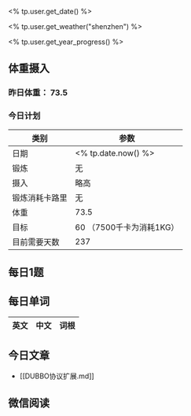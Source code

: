 
<% tp.user.get_date() %>

<% tp.user.get_weather("shenzhen") %>

<% tp.user.get_year_progress() %>

## 体重摄入

### 昨日体重： 73.5
### 今日计划
| 类别           | 参数                    |
| -------------- | ----------------------- |
| 日期           | <% tp.date.now() %>               |
| 锻炼           |     无          |
| 摄入           | 略高 |
| 锻炼消耗卡路里 | 无|
| 体重           |  73.5                      |
| 目标           | 60      （7500千卡为消耗1KG）                |
| 目前需要天数               | 237                          |



## 每日1题


## 每日单词

| 英文       | 中文       |词根|
| ---------- | ---------- | ---|


## 今日文章

- [[DUBBO协议扩展.md]]


## 微信阅读

<!-- start of weread -->

<!-- end of weread -->
